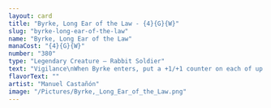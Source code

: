 ```yaml
---
layout: card
title: "Byrke, Long Ear of the Law - {4}{G}{W}"
slug: "byrke-long-ear-of-the-law"
name: "Byrke, Long Ear of the Law"
manaCost: "{4}{G}{W}"
number: "380"
type: "Legendary Creature — Rabbit Soldier"
text: "Vigilance\nWhen Byrke enters, put a +1/+1 counter on each of up to two target creatures.\nWhenever a creature you control with a +1/+1 counter on it attacks, double the number of +1/+1 counters on it."
flavorText: ""
artist: "Manuel Castañón"
image: "/Pictures/Byrke,_Long_Ear_of_the_Law.png"
---
```


